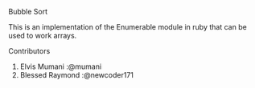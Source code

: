 Bubble Sort

This is an implementation of the Enumerable module in ruby that can be used to work arrays.

Contributors
1. Elvis Mumani    :@mumani
2. Blessed Raymond :@newcoder171